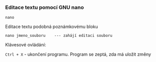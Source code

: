 ### Editace textu pomocí GNU nano 

`nano`

Editace textu podobná poznámkovému bloku

```shell
nano jmeno_souboru    --- zahájí editaci souboru
```

Klávesové ovládání:

`Ctrl + X` - ukončení programu. Program se zeptá, zda má uložit změny
